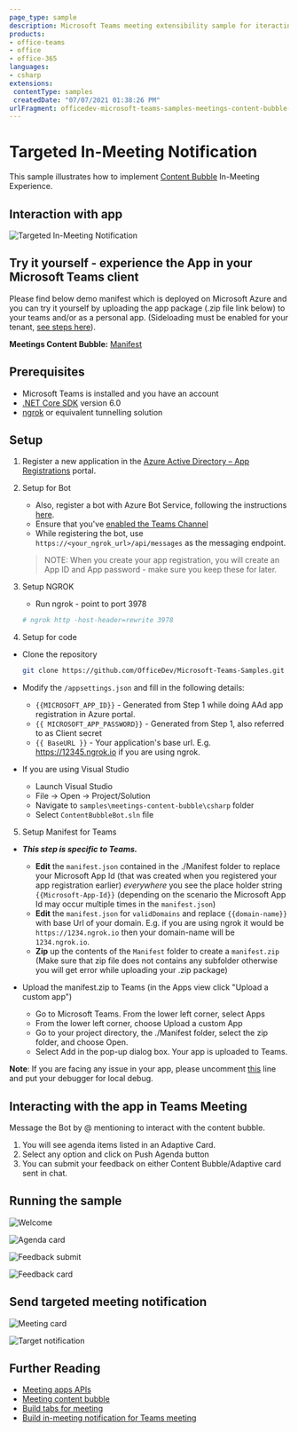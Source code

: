 ```yaml
---
page_type: sample
description: Microsoft Teams meeting extensibility sample for iteracting with Content Bubble Bot in-meeting
products:
- office-teams
- office
- office-365
languages:
- csharp
extensions:
 contentType: samples
 createdDate: "07/07/2021 01:38:26 PM"
urlFragment: officedev-microsoft-teams-samples-meetings-content-bubble-csharp
---
```


# Targeted In-Meeting Notification

This sample illustrates how to implement [Content Bubble](https://docs.microsoft.com/microsoftteams/platform/apps-in-teams-meetings/create-apps-for-teams-meetings?view=msteams-client-js-latest&tabs=dotnet#notificationsignal-api) In-Meeting Experience.

## Interaction with app

![Targeted In-Meeting Notification](TargetedNotifications/Images/ContentBubbleModule.gif)

## Try it yourself - experience the App in your Microsoft Teams client
Please find below demo manifest which is deployed on Microsoft Azure and you can try it yourself by uploading the app package (.zip file link below) to your teams and/or as a personal app. (Sideloading must be enabled for your tenant, [see steps here](https://docs.microsoft.com/microsoftteams/platform/concepts/build-and-test/prepare-your-o365-tenant#enable-custom-teams-apps-and-turn-on-custom-app-uploading)).

**Meetings Content Bubble:** [Manifest](/samples/meetings-content-bubble/csharp/demo-manifest/meetings-content-bubble.zip)

## Prerequisites

- Microsoft Teams is installed and you have an account
- [.NET Core SDK](https://dotnet.microsoft.com/download) version 6.0
- [ngrok](https://ngrok.com/) or equivalent tunnelling solution

## Setup

1. Register a new application in the [Azure Active Directory – App Registrations](https://go.microsoft.com/fwlink/?linkid=2083908) portal.

2. Setup for Bot	
	- Also, register a bot with Azure Bot Service, following the instructions [here](https://docs.microsoft.com/azure/bot-service/bot-service-quickstart-registration?view=azure-bot-service-3.0).
	- Ensure that you've [enabled the Teams Channel](https://docs.microsoft.com/azure/bot-service/channel-connect-teams?view=azure-bot-service-4.0)
	- While registering the bot, use `https://<your_ngrok_url>/api/messages` as the messaging endpoint.

    > NOTE: When you create your app registration, you will create an App ID and App password - make sure you keep these for later.

3. Setup NGROK
      - Run ngrok - point to port 3978

	```bash
	# ngrok http -host-header=rewrite 3978
	```
4. Setup for code
- Clone the repository

    ```bash
    git clone https://github.com/OfficeDev/Microsoft-Teams-Samples.git
    ```

- Modify the `/appsettings.json` and fill in the following details:
  - `{{MICROSOFT_APP_ID}}` - Generated from Step 1 while doing AAd app registration in Azure portal.
  - `{{ MICROSOFT_APP_PASSWORD}}` - Generated from Step 1, also referred to as Client secret
  - `{{ BaseURL }}` - Your application's base url. E.g. https://12345.ngrok.io if you are using ngrok.

- If you are using Visual Studio
  - Launch Visual Studio
  - File -> Open -> Project/Solution
  - Navigate to `samples\meetings-content-bubble\csharp` folder
  - Select `ContentBubbleBot.sln` file

5. Setup Manifest for Teams
- __*This step is specific to Teams.*__
    - **Edit** the `manifest.json` contained in the ./Manifest folder to replace your Microsoft App Id (that was created when you registered your app registration earlier) *everywhere* you see the place holder string `{{Microsoft-App-Id}}` (depending on the scenario the Microsoft App Id may occur multiple times in the `manifest.json`)
    - **Edit** the `manifest.json` for `validDomains` and replace `{{domain-name}}` with base Url of your domain. E.g. if you are using ngrok it would be `https://1234.ngrok.io` then your domain-name will be `1234.ngrok.io`.
    - **Zip** up the contents of the `Manifest` folder to create a `manifest.zip` (Make sure that zip file does not contains any subfolder otherwise you will get error while uploading your .zip package)

- Upload the manifest.zip to Teams (in the Apps view click "Upload a custom app")
   - Go to Microsoft Teams. From the lower left corner, select Apps
   - From the lower left corner, choose Upload a custom App
   - Go to your project directory, the ./Manifest folder, select the zip folder, and choose Open.
   - Select Add in the pop-up dialog box. Your app is uploaded to Teams.

**Note**: If you are facing any issue in your app, please uncomment [this](https://github.com/OfficeDev/Microsoft-Teams-Samples/blob/main/samples/meetings-content-bubble/csharp/ContentBubble/AdapterWithErrorHandler.cs#L26) line and put your debugger for local debug.

## Interacting with the app in Teams Meeting

Message the Bot by @ mentioning to interact with the content bubble.
1. You will see agenda items listed in an Adaptive Card.
1. Select any option and click on Push Agenda button
1. You can submit your feedback on either Content Bubble/Adaptive card sent in chat.

## Running the sample
![Welcome](TargetedNotifications/Images/Welcome.png)

![Agenda card](TargetedNotifications/Images/AgendaCard.png)

![Feedback submit](TargetedNotifications/Images/FeedbackSubmit.png)

![Feedback card](TargetedNotifications/Images/FeedbackCard.png)


## Send targeted meeting notification
![Meeting card](TargetedNotifications/Images/MeetingCard.png)

![Target notification](TargetedNotifications/Images/TargetNotification.png)


## Further Reading

- [Meeting apps APIs](https://learn.microsoft.com/microsoftteams/platform/apps-in-teams-meetings/meeting-apps-apis?tabs=dotnet)
- [Meeting content bubble](https://learn.microsoft.com/microsoftteams/platform/sbs-meeting-content-bubble)
- [Build tabs for meeting](https://learn.microsoft.com/microsoftteams/platform/apps-in-teams-meetings/build-tabs-for-meeting?tabs=desktop)
- [Build in-meeting notification for Teams meeting](https://learn.microsoft.com/microsoftteams/platform/apps-in-teams-meetings/in-meeting-notification-for-meeting)
